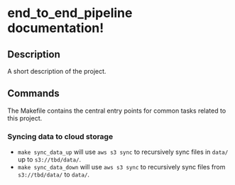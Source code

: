 # end_to_end_pipeline documentation!

## Description

A short description of the project.

## Commands

The Makefile contains the central entry points for common tasks related to this project.

### Syncing data to cloud storage

* `make sync_data_up` will use `aws s3 sync` to recursively sync files in `data/` up to `s3://tbd/data/`.
* `make sync_data_down` will use `aws s3 sync` to recursively sync files from `s3://tbd/data/` to `data/`.


